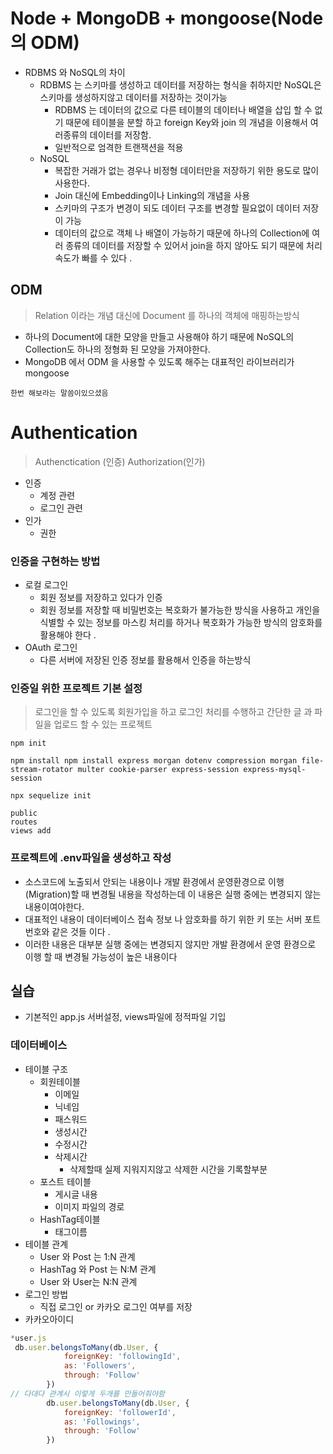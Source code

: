 # Node + MongoDB + mongoose(Node의 ODM)
- RDBMS 와 NoSQL의 차이 
    - RDBMS 는 스키마를 생성하고 데이터를 저장하는 형식을 취하지만 NoSQL은 스키마를 생성하지않고 데이터를 저장하는 것이가능 
        - RDBMS 는 데이터의 값으로 다른 테이블의 데이터나 배열을 삽입 할 수 없기 때문에 테이블을 분할 하고 foreign Key와 join 의 개념을 이용해서 여러종류의 데이터를 저장함.
        - 일반적으로 엄격한 트랜잭션을 적용
    - NoSQL 
        - 복잡한 거래가 없는 경우나 비정형 데이터만을 저장하기 위한 용도로 많이 사용한다.
        - Join 대신에 Embedding이나 Linking의 개념을 사용
        - 스키마의 구조가 변경이 되도 데이터 구조를 변경할 필요없이 데이터 저장이 가능
        - 데이터의 값으로 객체 나 배열이 가능하기 때문에 하나의 Collection에 여러 종류의 데이터를 저장할 수 있어서 join을 하지 않아도 되기 때문에 처리속도가 빠를 수 있다 .

## ODM
> Relation 이라는 개념 대신에 Document 를 하나의 객체에 매핑하는방식
- 하나의 Document에 대한 모양을 만들고 사용해야 하기 때문에 NoSQL의 Collection도 하나의 정형화 된 모양을 가져야한다.
- MongoDB 에서 ODM 을 사용할 수 있도록 해주는 대표적인 라이브러리가 mongoose

```
한번 해보라는 말씀이있으셨음
```


# Authentication
> Authenctication (인증) Authorization(인가)
- 인증
    - 계정 관련
    - 로그인 관련
- 인가 
    - 권한 

### 인증을 구현하는 방법

- 로컬 로그인 
    - 회원 정보를 저장하고 있다가 인증
    - 회원 정보를 저장할 때 비밀번호는 복호화가 불가능한 방식을 사용하고 개인을 식별할 수 있는 정보를 마스킹 처리를 하거나 복호화가 가능한 방식의 암호화를 활용해야 한다 .
- OAuth 로그인
    - 다른 서버에 저장된 인증 정보를 활용해서 인증을 하는방식


### 인증일 위한 프로젝트 기본 설정
> 로그인을 할 수 있도록 회원가입을 하고 로그인 처리를 수행하고 간단한 글 과 파일을 업로드 할 수 있는 프로젝트

```
npm init

npm install npm install express morgan dotenv compression morgan file-stream-rotator multer cookie-parser express-session express-mysql-session

npx sequelize init 

public 
routes
views add 
```

### 프로젝트에 .env파일을 생성하고 작성
- 소스코드에 노출되서 안되는 내용이나 개발 환경에서 운영환경으로 이행(Migration)할 때 변경될 내용을 작성하는데 이 내용은 실행 중에는 변경되지 않는 내용이여야한다.
- 대표적인 내용이 데이터베이스 접속 정보 나 암호화를 하기 위한 키 또는 서버 포트 번호와 같은 것들 이다 .
- 이러한 내용은 대부분 실행 중에는 변경되지 않지만 개발 환경에서 운영 환경으로 이행 할 때 변경될 가능성이 높은 내용이다 


## 실습 
- 기본적인 app.js 서버설정, views파일에 정적파일 기입 

### 데이터베이스
- 테이블 구조 
    - 회원테이블 
        - 이메일
        - 닉네임 
        - 패스워드 
        - 생성시간
        - 수정시간
        - 삭제시간 
            - 삭제할때 실제 지워지지않고 삭제한 시간을 기록할부분
    - 포스트 테이블
        - 게시글 내용
        - 이미지 파일의 경로 
    - HashTag테이블 
        - 태그이름 
- 테이블 관계
    - User 와 Post 는 1:N 관계
    - HashTag 와 Post 는 N:M 관계
    - User 와 User는 N:N 관계 
- 로그인 방법 
    - 직접 로그인 or 카카오 로그인 여부를 저장
- 카카오아이디 

```javascript
*user.js
 db.user.belongsToMany(db.User, {
            foreignKey: 'followingId',
            as: 'Followers',
            through: 'Follow'
        })
// 다대다 관계시 이렇게 두개를 만들어줘야함
        db.user.belongsToMany(db.User, {
            foreignKey: 'followerId',
            as: 'Followings',
            through: 'Follow'
        })
```
